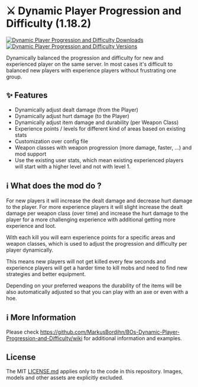 # ⚔️ Dynamic Player Progression and Difficulty (1.18.2)

[![Dynamic Player Progression and Difficulty Downloads](http://cf.way2muchnoise.eu/full_650016_downloads.svg)](https://www.curseforge.com/minecraft/mc-mods/dynamic-player-progression-and-difficulty)
[![Dynamic Player Progression and Difficulty Versions](http://cf.way2muchnoise.eu/versions/Minecraft_650016_all.svg)](https://www.curseforge.com/minecraft/mc-mods/dynamic-player-progression-and-difficulty)

Dynamically balanced the progression and difficulty for new and experienced player on the same
server.
In most cases it's difficult to balanced new players with experience players without frustrating one
group.

## ✨ Features

- Dynamically adjust dealt damage (from the Player)
- Dynamically adjust hurt damage (to the Player)
- Dynamically adjust item damage and durability (per Weapon Class)
- Experience points / levels for different kind of areas based on existing stats
- Customization over config file
- Weapon classes with weapon progression (more damage, faster, ...) and mod support
- Use the existing user stats, which mean existing experienced players will start with a higher
  level and not with level 1.

## ℹ️ What does the mod do ?

For new players it will increase the dealt damage and decrease hurt damage to the player.
For more experience players it will slight increase the dealt damage per weapon class (over time)
and increase the hurt damage to the player for a more challenging experience with additional getting
more experience and loot.

With each kill you will earn experience points for a specific areas and weapon classes, which is
used to adjust the progression and difficulty per player dynamically.

This means new players will not get killed every few seconds and experience players will get a
harder time to kill mobs and need to find new strategies and better equipment.

Depending on your preferred weapons the durability of the items will be also automatically adjusted
so that you can play with an axe or even with a hoe.

## ℹ️ More Information

Please check https://github.com/MarkusBordihn/BOs-Dynamic-Player-Progression-and-Difficulty/wiki for
additional information and examples.

## License

The MIT [LICENSE.md](LICENSE.md) applies only to the code in this repository. Images, models and
other assets are explicitly excluded.
